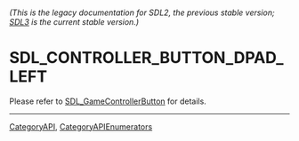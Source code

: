 ###### (This is the legacy documentation for SDL2, the previous stable version; [SDL3](https://wiki.libsdl.org/SDL3/) is the current stable version.)
# SDL_CONTROLLER_BUTTON_DPAD_LEFT

Please refer to [SDL_GameControllerButton](SDL_GameControllerButton) for details.

----
[CategoryAPI](CategoryAPI), [CategoryAPIEnumerators](CategoryAPIEnumerators)

